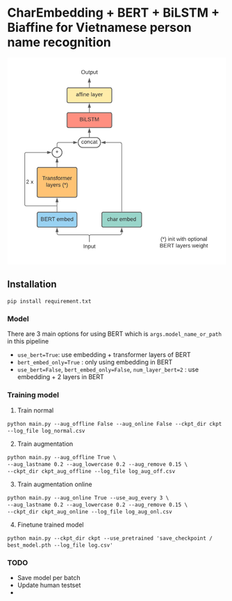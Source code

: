 # CharEmbedding + BERT + BiLSTM + Biaffine for Vietnamese person name recognition
![](asset/overview.png)
## Installation
`pip install requirement.txt`

### Model
There are 3 main options for using BERT which is `args.model_name_or_path` in this pipeline 
- `use_bert=True`: use embedding + transformer layers of BERT  
- `bert_embed_only=True` : only using embedding in BERT
- `use_bert=False`, `bert_embed_only=False`, `num_layer_bert=2` : use embedding + 2 layers in BERT

### Training model 

1. Train normal
```
python main.py --aug_offline False --aug_online False --ckpt_dir ckpt --log_file log_normal.csv
```
2. Train augmentation
```
python main.py --aug_offline True \
--aug_lastname 0.2 --aug_lowercase 0.2 --aug_remove 0.15 \
--ckpt_dir ckpt_aug_offline --log_file log_aug_off.csv
```
3. Train augmentation online
```
python main.py --aug_online True --use_aug_every 3 \
--aug_lastname 0.2 --aug_lowercase 0.2 --aug_remove 0.15 \ 
--ckpt_dir ckpt_aug_online --log_file log_aug_onl.csv
```

4. Finetune trained model
```
python main.py --ckpt_dir ckpt --use_pretrained 'save_checkpoint /  best_model.pth --log_file log.csv'
```

### TODO  
- Save model per batch
- Update human testset
- 